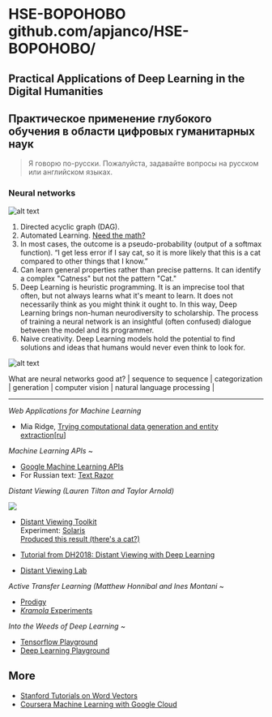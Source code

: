 # HSE-BOPOHOBO   github.com/apjanco/HSE-BOPOHOBO/
## Practical Applications of Deep Learning in the Digital Humanities
## Практическое применение глубокого обучения в области цифровых гуманитарных наук
> Я говорю по-русски. Пожалуйста, задавайте вопросы на русском или английском языках.

### Neural networks 
![alt text](http://neuralnetworksanddeeplearning.com/images/tikz1.png "A simple neural network")

1. Directed acyclic graph (DAG).
1. Automated Learning. [Need the math?](https://google-developers.appspot.com/machine-learning/crash-course/backprop-scroll/)
1. In most cases, the outcome is a pseudo-probability (output of a softmax function). “I get less error if I say cat, so it is more likely that this is a cat compared to other things that I know.”  
1. Can learn general properties rather than precise patterns.  It can identify a complex "Catness" but not the pattern "Cat."  
1. Deep Learning is heuristic programming. It is an imprecise tool that often, but not always learns what it's meant to learn. It does not necessarily think as you might think it ought to. In this way, Deep Learning brings non-human neurodiversity to scholarship. The process of training a neural network is an insightful (often confused) dialogue between the model and its programmer.  
1. Naive creativity. Deep Learning models hold the potential to find solutions and ideas that humans would never even think to look for. 

![alt text](http://104.131.28.158/static/n_net1.gif "A simple neural network")

What are neural networks good at? 
| sequence to sequence | categorization | generation | computer vision | natural language processing | 

---

_Web Applications for Machine Learning_

- Mia Ridge, [Trying computational data generation and entity extraction](http://www.openobjects.org.uk/2017/02/trying-computational-data-generation-and-entity-extraction/)[[ru](https://translate.google.com/translate?sl=en&tl=ru&js=y&prev=_t&hl=en&ie=UTF-8&u=http%3A%2F%2Fwww.openobjects.org.uk%2F2017%2F02%2Ftrying-computational-data-generation-and-entity-extraction%2F&edit-text=&act=url)]


_Machine Learning APIs_ ~
 
- [Google Machine Learning APIs](https://drive.google.com/file/d/1CO9k589Mbwqz3sBMBSutoSXIarYH4NCP/view?usp=sharing)
- For Russian text: [Text Razor](https://www.textrazor.com/demo)

_Distant Viewing (Lauren Tilton and Taylor Arnold)_

[![](http://img.youtube.com/vi/OjaY1ZCAAUc/0.jpg)](http://www.youtube.com/watch?v=OjaY1ZCAAUc "")

- [Distant Viewing Toolkit](https://github.com/distant-viewing/dvt) <br>
Experiment: [Solaris](https://www.youtube.com/watch?v=Th__RHsqMfQ)<br>
[Produced this result (there's a cat?)](https://github.com/apjanco/HSE-BOPOHOBO/blob/master/frame_output.json)

- [Tutorial from DH2018: Distant Viewing with Deep Learning](https://github.com/statsmaths/distant-viewing-tutorial)
- [Distant Viewing Lab](https://distantviewing.org/)

_Active Transfer Learning (Matthew Honnibal and Ines Montani_ ~

- [Prodigy](https://prodi.gy/demo?view_id=ner)
- [_Kramola_ Experiments](https://github.com/apjanco/HSE-BOPOHOBO/blob/master/kramola.md)

_Into the Weeds of Deep Learning_ ~

- [Tensorflow Playground](https://playground.tensorflow.org)
- [Deep Learning Playground](http://104.131.28.158)

## More

- [Stanford Tutorials on Word Vectors](https://github.com/sul-cidr/dh2018-word-vector-workshops)
- [Coursera Machine Learning with Google Cloud](https://www.coursera.org/specializations/machine-learning-tensorflow-gcp)
